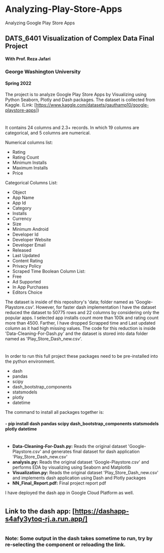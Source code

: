# Analyzing-Play-Store-Apps
Analyzing Google Play Store Apps

## DATS_6401 Visualization of Complex Data Final Project
#### With Prof. Reza Jafari
### George Washington University
#### Spring 2022

The project is to analyze Google Play Store Apps by Visualizing using Python Seaborn, Plotly and Dash packages. The dataset is collected from Kaggle. (Link: [https://www.kaggle.com/datasets/gauthamp10/google-playstore-apps])
#
It contains 24 columns and 2.3+ records. In which 19 columns are categorical, and 5 columns are numerical.
 
Numerical columns list:
- Rating
- Rating Count
- Minimum Installs
- Maximum Installs
- Price 

Categorical Columns List:
- Object
- App Name
- App Id
- Category
- Installs              
- Currency              
- Size                  
- Minimum Android
- Developer Id
- Developer Website
- Developer Email
- Released  
- Last Updated
- Content Rating
- Privacy Policy
- Scraped Time
Boolean Column List:
- Free                    
- Ad Supported
- In App Purchases
- Editors Choice

The dataset is inside of this repository's 'data; folder named as 'Google-Playstore.csv'. However, for faster dash implementation I have the dataset reduced the dataset to 50775 rows and 22 columns by considering only the popular apps. I selected app installs count more than 100k and rating count more than 4500. Farther, I have dropped Scrapped time and Last updated column as it had high missing values. The code for this reduction is inside 'Data-Cleaning-For-Dash.py' and the dataset is stored into data folder named as 'Play_Store_Dash_new.csv'.
#
In order to run this full project these packages need to be pre-installed into the python environment. 
- dash 
- pandas 
- scipy 
- dash_bootstrap_components 
- statsmodels 
- plotly 
- datetime


The command to install all packages together is:
#### - pip install dash pandas scipy dash_bootstrap_components statsmodels plotly datetime
#
- **Data-Cleaning-For-Dash.py:** Reads the original dataset 'Google-Playstore.csv' and generates final dataset for dash application 'Play_Store_Dash_new.csv'
- **analysis.py:** Reads the original dataset 'Google-Playstore.csv' and performs EDA by visualizing using Seaborn and Matplotlib
- **Visualization.py:** Reads the original dataset 'Play_Store_Dash_new.csv' and implements dash application using Dash and Plotly packages
- **NN_Final_Report.pdf:** Final project report pdf

I have deployed the dash app in Google Cloud Platform as well.
#
## Link to the dash app: [https://dashapp-s4afy3ytoq-rj.a.run.app/]
#
#
### Note: Some output in the dash takes sometime to run, try by re-selecting the component or reloading the link. 
#
